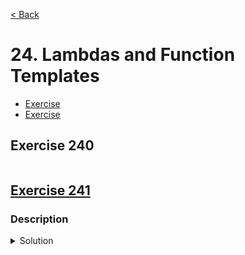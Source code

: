 [< Back](README.md)

# 24. Lambdas and Function Templates

* [Exercise ](#exercise-240)
* [Exercise ](#exercise-241)

## Exercise 240

```cpp

```

## [Exercise 241][1]
### Description

<details>
   <summary>Solution</summary>

```cpp

```
</details>

[1]: 24_exercises.cpp
